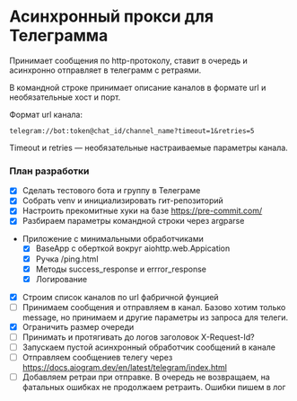 # Асинхронный прокси для Телеграмма

Принимает сообщения по http-протоколу, ставит в очередь и асинхронно отправляет в телеграмм с ретраями.

В командной строке принимает описание каналов в формате url и необязательные хост и порт.

Формат url канала:
```
telegram://bot:token@chat_id/channel_name?timeout=1&retries=5
```

Timeout и retries — необязательные настраиваемые параметры канала.

### План разработки

- [x] Сделать тестового бота и группу в Телеграме
- [x] Собрать venv и инициализировать гит-репозиторий
- [x] Настроить прекомитные хуки на базе https://pre-commit.com/
- [x] Разбираем параметры командной строки через argparse
- Приложение с минимальными обработчиками
  - [x] BaseApp с оберткой вокруг aiohttp.web.Appication
  - [x] Ручка /ping.html
  - [x] Методы success_response и errror_response
  - [x] Логирование
- [x] Строим список каналов по url фабричной фунцией
- [ ] Принимаем сообщения и отправляем в канал. Базово хотим только message, но принимаем и другие параметры из запроса для телеги.
- [x] Ограничить размер очереди
- [ ] Принимать и протягивать до логов заголовок X-Request-Id?
- [ ] Запускаем пустой асинхронный обработчик сообщений в канале
- [ ] Отправляем сообщениев телегу через https://docs.aiogram.dev/en/latest/telegram/index.html
- [ ] Добавляем ретраи при отправке. В очередь не возвращаем, на фатальных ошибках не продолжаем ретраить. Ошибки пишем в лог

